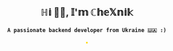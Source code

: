 <h2 align="center">ℍ𝕚 👋🏻, 𝕀'𝕞 ℂ𝕙𝕖𝕏𝕟𝕚𝕜</h1>

<h4 align="center"><code>A passionate backend developer from Ukraine 🇺🇦 :)</code></h4>


<p align="center">
    <img alt="" style="border-radius: 20px; border: 2px gold solid" src="https://streak-stats.demolab.com?user=CheXnik&theme=gruvbox&hide_border=true&border_radius=20">
</p>

<p align="center">
    <img alt="" src="https://metrics.lecoq.io/CheXnik">
</p>
